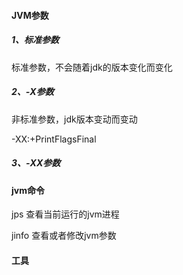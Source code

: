 #### JVM参数



##### 1、标准参数

标准参数，不会随着jdk的版本变化而变化



##### 2、-X参数

非标准参数，jdk版本变动而变动

-XX:+PrintFlagsFinal





##### 3、-XX参数



#### jvm命令

jps 查看当前运行的jvm进程

jinfo 查看或者修改jvm参数







#### 工具







